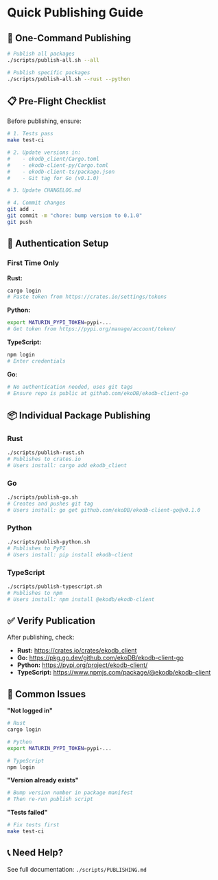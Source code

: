 # Quick Publishing Guide

## 🚀 One-Command Publishing

```bash
# Publish all packages
./scripts/publish-all.sh --all

# Publish specific packages
./scripts/publish-all.sh --rust --python
```

## 📋 Pre-Flight Checklist

Before publishing, ensure:

```bash
# 1. Tests pass
make test-ci

# 2. Update versions in:
#    - ekodb_client/Cargo.toml
#    - ekodb-client-py/Cargo.toml
#    - ekodb-client-ts/package.json
#    - Git tag for Go (v0.1.0)

# 3. Update CHANGELOG.md

# 4. Commit changes
git add .
git commit -m "chore: bump version to 0.1.0"
git push
```

## 🔑 Authentication Setup

### First Time Only

**Rust:**

```bash
cargo login
# Paste token from https://crates.io/settings/tokens
```

**Python:**

```bash
export MATURIN_PYPI_TOKEN=pypi-...
# Get token from https://pypi.org/manage/account/token/
```

**TypeScript:**

```bash
npm login
# Enter credentials
```

**Go:**

```bash
# No authentication needed, uses git tags
# Ensure repo is public at github.com/ekoDB/ekodb-client-go
```

## 📦 Individual Package Publishing

### Rust

```bash
./scripts/publish-rust.sh
# Publishes to crates.io
# Users install: cargo add ekodb_client
```

### Go

```bash
./scripts/publish-go.sh
# Creates and pushes git tag
# Users install: go get github.com/ekoDB/ekodb-client-go@v0.1.0
```

### Python

```bash
./scripts/publish-python.sh
# Publishes to PyPI
# Users install: pip install ekodb-client
```

### TypeScript

```bash
./scripts/publish-typescript.sh
# Publishes to npm
# Users install: npm install @ekodb/ekodb-client
```

## ✅ Verify Publication

After publishing, check:

- **Rust:** https://crates.io/crates/ekodb_client
- **Go:** https://pkg.go.dev/github.com/ekoDB/ekodb-client-go
- **Python:** https://pypi.org/project/ekodb-client/
- **TypeScript:** https://www.npmjs.com/package/@ekodb/ekodb-client

## 🐛 Common Issues

**"Not logged in"**

```bash
# Rust
cargo login

# Python
export MATURIN_PYPI_TOKEN=pypi-...

# TypeScript
npm login
```

**"Version already exists"**

```bash
# Bump version number in package manifest
# Then re-run publish script
```

**"Tests failed"**

```bash
# Fix tests first
make test-ci
```

## 📞 Need Help?

See full documentation: `./scripts/PUBLISHING.md`
